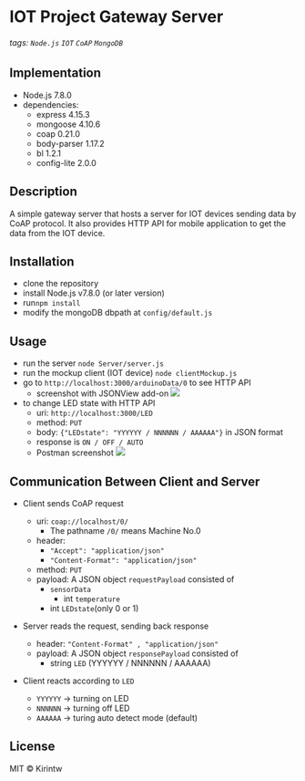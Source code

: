 # IOT Project Gateway Server
###### tags: `Node.js` `IOT` `CoAP` `MongoDB`

## Implementation
- Node.js 7.8.0
- dependencies:
    - express 4.15.3
    - mongoose 4.10.6
    - coap 0.21.0
    - body-parser 1.17.2
    - bl 1.2.1
    - config-lite 2.0.0

## Description
A simple gateway server that hosts a server for IOT devices sending data by CoAP protocol.
It also provides HTTP API for mobile application to get the data from the IOT device.

## Installation
- clone the repository
- install Node.js v7.8.0 (or later version)
- run`npm install`
- modify the mongoDB dbpath at `config/default.js`

## Usage
- run the server `node Server/server.js`
- run the mockup client (IOT device) `node clientMockup.js`
- go to `http://localhost:3000/arduinoData/0` to see HTTP API
    - screenshot with JSONView add-on
    ![](https://i.imgur.com/3VNDkZP.png)
- to change LED state with HTTP API
    - uri: `http://localhost:3000/LED`
    - method: `PUT`
    - body: `{"LEDstate": "YYYYYY / NNNNNN / AAAAAA"}` in JSON format
    - response is `ON / OFF / AUTO`
    - Postman screenshot ![](http://i.imgur.com/iup53YU.png)

## Communication Between Client and Server
- Client sends CoAP request
    - uri: `coap://localhost/0/`
        - The pathname `/0/` means Machine No.0
    - header:
        - `"Accept": "application/json"`
        - `"Content-Format": "application/json"`
    - method: `PUT`
    - payload: A JSON object `requestPayload` consisted of
        - `sensorData`
            - int `temperature`
        - int `LEDstate`(only 0 or 1)

- Server reads the request, sending back response
    - header: `"Content-Format" , "application/json"`
    - payload: A JSON object `responsePayload` consisted of
        - string `LED` (YYYYYY / NNNNNN / AAAAAA)

- Client reacts according to `LED`
    - `YYYYYY` -> turning on LED
    - `NNNNNN` -> turning off LED
    - `AAAAAA` -> turing auto detect mode (default)

## License
MIT © Kirintw
